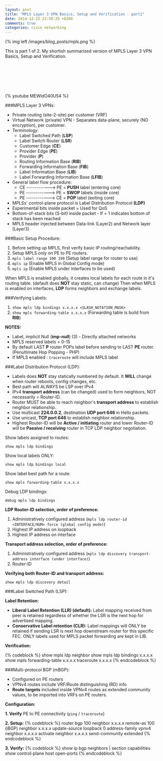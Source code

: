 ```yaml
---
layout: post
title: "MPLS Layer 3 VPN Basics, Setup and Verification - part1"
date: 2014-12-22 22:59:29 +0200
comments: true
categories: cisco networking
---
```

{% img left /images/blog_posts/mpls.png %}

This is part 1 of 2. My shortish summarized version of MPLS Layer 3 VPN Basics, Setup and Verification.
<!--more-->
<br>
<br>
<br>
<br>
<br>

{% youtube MEWIdO40U54 %}

###MPLS Layer 3 VPNs:

* Private routing (site-2-site) per customer (VRF)
* Virtual Network (private) VPN - Separates data-plane, securely (NO encryption), per customer.
* Terminology:
  * Label Switched Path (**LSP**)
  * Label Switch Router (**LSR**)
  * Customer Edge (**CE**)
  * Provider Edge (**PE**)
  * Provider (**P**)
  * Routing Information Base (**RIB**)
  * Forwarding Information Base (**FIB**)
  * Label Information Base (**LIB**)
  * Label Forwarding Information Base (**LFIB**)
* General label flow procedure:
  * CE ------------> PE = **PUSH** label (entering core)
  * PE ------------> PE = **SWOP** labels (inside core)
  * PE ------------> CE = **POP** label (exiting core)
* MPLSs' control-plane protocol is Label Distribution Protocol **(LDP)**
* Experimental bits inside packet = Used for QoS
* Bottom-of-stack bits (S-bit) inside packet - If = 1 indicates bottom of stack has been reached
* MPLS header injected between Data-link (Layer2) and Network layer (Layer3)

###Basic Setup Procedure:

1. Before setting up MPLS, first verify basic IP routing/reachability.
2. Setup MPLS only on PE to PE routers.
3. `mpls label range 100 199` (Setup label range for router to use)
4. `mpls ip` (Enable MPLS in Global Config mode)
5. `mpls ip` (Enable MPLS under interfaces to be used)

When MPLS is enabled globally, it creates local labels for each route in it's routing table. (default does **NOT** stay static, can change) Then when MPLS is enabled on interfaces, **LDP** forms neighbors and exchange labels.

###Verifying Labels:

1. `show mpls ldp bindings x.x.x.x <SLASH_NOTATION_MASK>`
2. `show mpls forwarding-table x.x.x.x` (Forwarding table is build from **RIB**)

**NOTES:**

* Label, implicit Null (**imp-null**) (3) - Directly attached networks
* MPLS reserved labels = 0-15
* By default LAST **P** router POPs label before sending to LAST **PE** router. (Penultimate Hop Popping - PHP)
* If MPLS enabled : `traceroute` will include MPLS label

###Label Distribution Protocol (LDP):

- Labels does **NOT** stay statically numbered by default. It **WILL** change when router reboots, config changes, etc.
- Best path will ALWAYS be LSP over IPv4
- IPv4 **transport address** (can be changed) used to form neighbors, NOT necessarily = Router-ID.
- Router MUST be able to reach neighbor's **transport address** to establish neighbor relationship.
- Use multicast **224.0.0.2**, destination **UDP port 646** in Hello packets.
- Use unicast, **TCP port 646** to establish neighbor relationship.
- Highest Router-ID will be **Active / initiating** router and lower Router-ID will be **Passive / receiving** router in TCP LDP neighbor negotiation.

Show labels assigned to routes:

`show mpls ldp bindings`

Show local labels ONLY:

`show mpls ldp bindings local`

Show label best path for a route:

`show mpls forwarding-table x.x.x.x`

Debug LDP bindings:

`debug mpls ldp bindings`

**LDP Router-ID selection, order of preference:**

1. Administratively configured address (`mpls ldp router-id <INTERFACE/NUM> force (global config mode)`)
2. Highest IP address on loopback
3. Highest IP address on interface

**Transport address selection, order of preference:**

1. Administratively configured address (`mpls ldp discovery transport-address interface (under interface)`)
2. Router-ID

**Verifying both Router-ID and transport address:**

`show mpls ldp discovery detail`

###Label Switched Path (LSP):

**Label Retention:**

- **Liberal Label Retention (LLR) (default):** Label mapping received from peer is retained regardless of whether the LSR is the next hop for advertised mapping.
- **Conservative Label retention (CLR):** Label mappings will ONLY be retained if sending LSR is next hop downstream router for this specific FEC. ONLY labels used for MPLS packet forwarding are kept in LIB.

**Verification:**

{% codeblock %}
show mpls ldp neighbor
show mpls ldp bindings x.x.x.x
show mpls forwarding-table x.x.x.x
traceroute x.x.x.x
{% endcodeblock %}

###Multi-protocol BGP (mBGP):

- Configured on PE routers
- VPNv4 routes include VRF/Route distinguishing (RD) info
- **Route targets** included inside VPNv4 routes as extended community values, to be imported into VRFs on PE routers.

**Configuration:**

**1. Verify** PE to PE connectivity (`ping` / `traceroute`)

**2. Setup:** 
{% codeblock %}
router bgp 100
  neighbor x.x.x.x remote-as 100 (iBGP)
  neighbor x.x.x.x update-source loopback 0
  address-family vpnv4
    neighbor x.x.x.x activate
    neighbor x.x.x.x send-community extended
{% endcodeblock %}

**3. Verify:**
{% codeblock %}
show ip bgp neighbors | section capabilities
show control-plane host open-ports
{% endcodeblock %}